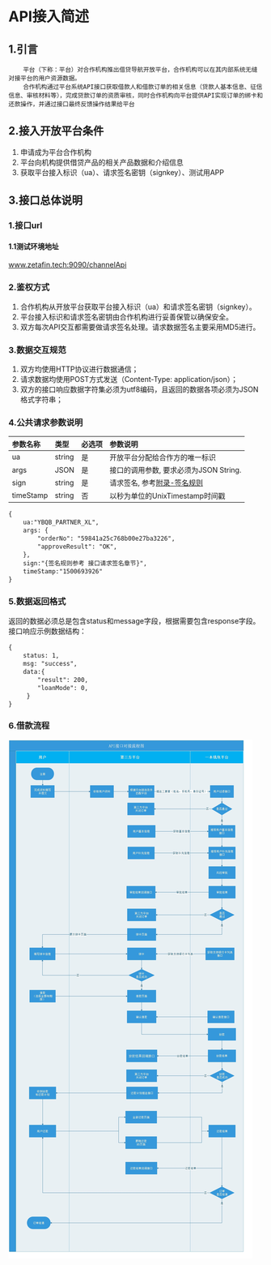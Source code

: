 # API接入简述

## 1.引言

        平台（下称：平台）对合作机构推出借贷导航开放平台，合作机构可以在其内部系统无缝对接平台的用户资源数据。  
        合作机构通过平台系统API接口获取借款人和借款订单的相关信息（贷款人基本信息、征信信息、审核材料等），完成贷款订单的资质审核，同时合作机构向平台提供API实现订单的绑卡和还款操作，并通过接口最终反馈操作结果给平台

## 2.接入开放平台条件

1. 申请成为平台合作机构
2. 平台向机构提供借贷产品的相关产品数据和介绍信息
3. 获取平台接入标识（ua）、请求签名密钥（signkey）、测试用APP

## 3.接口总体说明

### **1.接口url**

#### **1.1测试环境地址**

www.zetafin.tech:9090/channelApi

### 2.鉴权方式

1. 合作机构从开放平台获取平台接入标识（ua）和请求签名密钥（signkey）。
2. 平台接入标识和请求签名密钥由合作机构进行妥善保管以确保安全。
3. 双方每次API交互都需要做请求签名处理。请求数据签名主要采用MD5进行。

### **3.数据交互规范**

1. 双方均使用HTTP协议进行数据通信； 
2. 请求数据均使用POST方式发送（Content-Type: application/json）； 
3. 双方的接口响应数据字符集必须为utf8编码，且返回的数据各项必须为JSON格式字符串；

### 4.公共请求参数说明

| 参数名称 | 类型 | 必选项 | 参数说明 |
| :--- | :--- | :--- | :--- |
| ua | string | 是 | 开放平台分配给合作方的唯一标识 |
| args | JSON | 是 | 接口的调用参数, 要求必须为JSON String. |
| sign | string | 是 | 请求签名, 参考[附录-签名规则](fu-lu/qian-ming-gui-ze.md) |
| timeStamp | string | 否 | 以秒为单位的UnixTimestamp时间戳 |

```text
{
    ua:"YBQB_PARTNER_XL",
    args: { 
        "orderNo": "59841a25c768b00e27ba3226", 
        "approveResult": "OK",
    },
    sign:"{签名规则参考 接口请求签名章节}",
    timeStamp:"1500693926"
}
```

### 5.数据返回格式

返回的数据必须总是包含status和message字段，根据需要包含response字段。 接口响应示例数据结构：

```text
{
    status: 1,
    msg: "success",
    data:{
        "result": 200, 
        "loanMode": 0,
     }
}
```

### 6.借款流程

![](.gitbook/assets/wechatimg11.jpeg)

